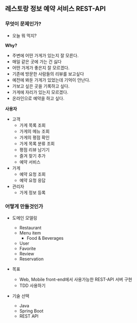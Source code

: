## 레스토랑 정보 예약 서비스 REST-API

### 무엇이 문제인가?

- 오늘 뭐 먹지?

**Why?**

- 주변에 어떤 가게가 있는지 잘 모른다.
- 매일 같은 곳에 가는 건 싫다
- 어떤 가게가 좋은지 잘 모르겠다.
- 기존에 방문한 사람들의 리뷰를 보고싶다
- 예전에 봐둔 가게가 있었는데 기억이 안난다.
- 가보고 싶은 곳을 기록하고 싶다.
- 가게에 자리가 있는지 모르겠다.
- 온라인으로 예약을 하고 싶다.

**사용자**

- 고객
  - 가게 목록 조회
  - 가게의 메뉴 조회
  - 가게의 평점 확인
  - 가게 목록 분류 조회
  - 평점 리뷰 남기기
  - 즐겨 찾기 추가
  - 예약 서비스
- 가게
  - 예약 요청 조회
  - 예약 요청 응답
- 관리자
  - 가게 정보 등록



### 어떻게 만들것인가

- 도메인 모델링
  - Restaurant
  - Menu item
    - Food & Beverages
  - User
  - Favorite
  - Review
  - Reservation

- 목표
  - Web, Mobile front-end에서 사용가능한 REST-API 서버 구현
  - TDD 사용하기

- 기술 선택
  - Java
  - Spring Boot
  - REST API